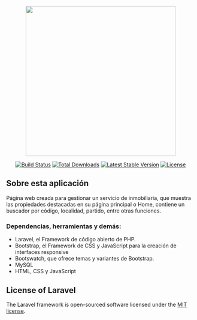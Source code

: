 <p align="center"><a href="https://laravel.com" target="_blank"><img src="https://raw.githubusercontent.com/laravel/art/master/logo-lockup/5%20SVG/2%20CMYK/1%20Full%20Color/laravel-logolockup-cmyk-red.svg" width="400"></a></p>

<p align="center">
<a href="https://travis-ci.org/laravel/framework"><img src="https://travis-ci.org/laravel/framework.svg" alt="Build Status"></a>
<a href="https://packagist.org/packages/laravel/framework"><img src="https://img.shields.io/packagist/dt/laravel/framework" alt="Total Downloads"></a>
<a href="https://packagist.org/packages/laravel/framework"><img src="https://img.shields.io/packagist/v/laravel/framework" alt="Latest Stable Version"></a>
<a href="https://packagist.org/packages/laravel/framework"><img src="https://img.shields.io/packagist/l/laravel/framework" alt="License"></a>
</p>

## Sobre esta aplicación

Página web creada para gestionar un servicio de inmobiliaria, que muestra las propiedades destacadas en su página principal o Home, contiene un buscador por código, localidad, partido, entre otras funciones. 

### Dependencias, herramientas y demás:

- Laravel, el Framework de código abierto de PHP.
- Bootstrap, el Framework de CSS y JavaScript para la creación de interfaces responsive
- Bootswatch, que ofrece temas y variantes de Bootstrap.
- MySQL
- HTML, CSS y JavaScript

## License of Laravel

The Laravel framework is open-sourced software licensed under the [MIT license](https://opensource.org/licenses/MIT).
